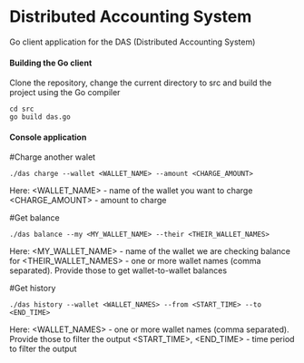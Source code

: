 # Distributed Accounting System


Go client application for the DAS (Distributed Accounting System)

#### Building the Go client

Clone the repository, change the current directory to src and build the project using the Go compiler

```
cd src
go build das.go
```

#### Console application 

#Charge another walet

```
./das charge --wallet <WALLET_NAME> --amount <CHARGE_AMOUNT>
```
Here:
<WALLET_NAME> - name of the wallet you want to charge
<CHARGE_AMOUNT> - amount to charge

#Get balance

```
./das balance --my <MY_WALLET_NAME> --their <THEIR_WALLET_NAMES>
```
Here:
<MY_WALLET_NAME> - name of the wallet we are checking balance for
<THEIR_WALLET_NAMES> - one or more wallet names (comma separated). Provide those to get wallet-to-wallet balances

#Get history

```
./das history --wallet <WALLET_NAMES> --from <START_TIME> --to <END_TIME>
```
Here:
<WALLET_NAMES> - one or more wallet names (comma separated). Provide those to filter the output
<START_TIME>, <END_TIME> - time period to filter the output
